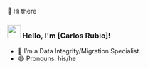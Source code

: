 👋 Hi there
### <img src="https://media.giphy.com/media/hvRJCLFzcasrR4ia7z/giphy.gif" width="30px"> Hello, I'm [Carlos Rubio]!
- 👀 I’m a Data Integrity/Migration Specialist.
- 😄 Pronouns: his/he

